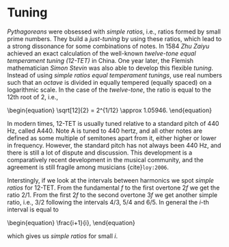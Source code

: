 # Tuning

*Pythagoreans* were obsessed with *simple ratios*, i.e., ratios formed by small prime numbers.
They build a *just-tuning* by using these ratios, which lead to a strong dissonance for some combinations of notes.
In 1584 *Zhu Zaiyu* achieved an exact calculation of the well-known *twelve-tone equal temperament tuning (12-TET)* in China.
One year later, the Flemish mathematician *Simon Stevin* was also able to develop this flexible *tuning*.
Instead of using *simple ratios* *equal temperament tunings*, use real numbers such that an *octave* is divided in equally tempered (equally spaced) on a logarithmic scale.
In the case of the *twelve-tone*, the ratio is equal to the 12th root of 2, i.e.,

\begin{equation}
    \sqrt[12]{2} = 2^{1/12} \approx 1.05946.
\end{equation}

In modern times, 12-TET is usually tuned relative to a standard pitch of 440 Hz, called A440.
Note A is tuned to 440 hertz, and all other notes are defined as some multiple of semitones apart from it, either higher or lower in frequency.
However, the standard pitch has not always been 440 Hz, and there is still a lot of dispute and discussion.
This development is a comparatively recent development in the musical community, and the agreement is still fragile among musicians {cite}`loy:2006`.

Interstingly, if we look at the intervals between harmonics we spot *simple ratios* for 12-TET.
From the fundamental $f$ to the first overtone $2f$ we get the ratio $2/1$.
From the first $2f$ to the second overtone $3f$ we get another simple ratio, i.e., $3/2$ following the intervals $4/3$, $5/4$ and $6/5$.
In general the $i$-th interval is equal to 

\begin{equation}
    \frac{i+1}{i},
\end{equation}

which gives us *simple ratios* for small $i$.